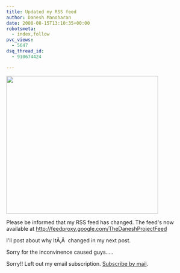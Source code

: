 ```yaml
---
title: Updated my RSS feed
author: Danesh Manoharan
date: 2008-08-15T13:10:35+00:00
robotsmeta:
  - index,follow
pvc_views:
  - 5647
dsq_thread_id:
  - 910674424

---
```

[<img loading="lazy" class="alignnone size-medium wp-image-787" title="rss_icon" src="/wp-content/uploads/2008/08/rss_icon.jpg" alt="" width="403" height="366" />][1]

Please be informed that my RSS feed has changed. The feed's now available at <http://feedproxy.google.com/TheDaneshProjectFeed>

I'll post about why ItÃ‚Â  changed in my next post.

Sorry for the inconvinence caused guys.....

Sorry!! Left out my email subscription. [Subscribe by mail][2].

 [1]: http://feedproxy.google.com/TheDaneshProjectFeed
 [2]: http://feedburner.google.com/fb/a/mailverify?uri=TheDaneshProjectFeed&amp;loc=en_US